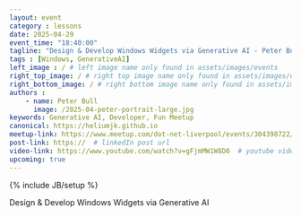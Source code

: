 ```yaml
---
layout: event
category : lessons
date: 2025-04-29
event_time: "18:40:00"
tagline: "Design & Develop Windows Widgets via Generative AI - Peter Bull"
tags : [Windows, GenerativeAI]
left_image : / # left image name only found in assets/images/events
right_top_image: / # right top image name only found in assets/images/events
right_bottom_image: / # right bottom image name only found in assets/images/events
authors : 
    - name: Peter Bull
      image: /2025-04-peter-portrait-large.jpg
keywords: Generative AI, Developer, Fun Meetup
canonical: https://heliumjk.github.io
meetup-link: https://www.meetup.com/dot-net-liverpool/events/304398722/
post-link: https://  # linkedIn post url
video-link: https://www.youtube.com/watch?v=gFjmMW1W8D0  # youtube video url if recorded
upcoming: true
---
```

{% include JB/setup %}


Design & Develop Windows Widgets via Generative AI 

